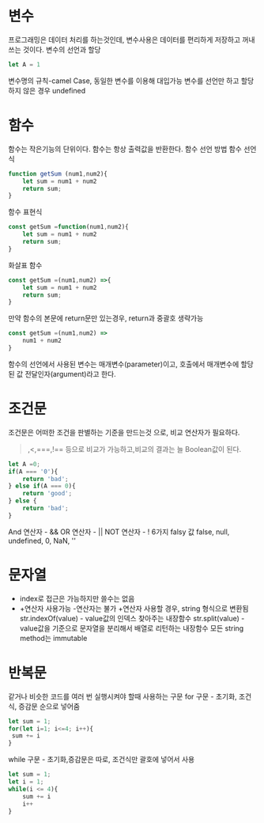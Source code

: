 # 변수
프로그래밍은 데이터 처리를 하는것인데, 변수사용은 데이터를 편리하게 저장하고 꺼내 쓰는 것이다.
변수의 선언과 할당
```js
let A = 1
```
변수명의 규칙-camel Case, 동일한 변수를 이용해 대입가능
변수를 선언만 하고 할당하지 않은 경우 undefined

# 함수
함수는 작은기능의 단위이다. 함수는 항상 출력값을 반환한다.
함수 선언 방법
함수 선언식
```js
function getSum (num1,num2){
    let sum = num1 + num2
    return sum;
}
```
함수 표현식
```js
const getSum =function(num1,num2){
    let sum = num1 + num2
    return sum;
}
```
화살표 함수
```js
const getSum =(num1,num2) =>{
    let sum = num1 + num2
    return sum;
}
```
만약 함수의 본문에 return문만 있는경우, return과 중괄호 생략가능
```js
const getSum =(num1,num2) =>
    num1 + num2
}
```
함수의 선언에서 사용된 변수는 매개변수(parameter)이고, 호출에서 매개변수에 할당된 값 전달인자(argument)라고 한다.

# 조건문
조건문은 어떠한 조건을 판별하는 기준을 만드는것 으로, 비교 연산자가 필요하다.
>,<,===,!== 등으로 비교가 가능하고,비교의 결과는 늘 Boolean값이 된다.
```js
let A =0;
if(A === '0'){
    return 'bad';
} else if(A === 0){
    return 'good';
} else {
    return 'bad';
}
```
And 연산자 - &&
OR 연산자 - ||
NOT 연산자 - !
6가지 falsy 값
false, null, undefined, 0, NaN, ''

# 문자열
- index로 접근은 가능하지만 쓸수는 없음
- +연산자 사용가능 -연산자는 불가 +연산자 사용할 경우, string 형식으로 변환됨
str.indexOf(value) - value값의 인덱스 찾아주는 내장함수
str.split(value) - value값을 기준으로 문자열을 분리해서 배열로 리턴하는 내장함수
모든 string method는 immutable

# 반복문
같거나 비슷한 코드를 여러 번 실행시켜야 할때 사용하는 구문
for 구문 - 초기화, 조건식, 증감문 순으로 넣어줌
```js
let sum = 1;
for(let i=1; i<=4; i++){
 sum += i
}
```
while 구문 - 초기화,증감문은 따로, 조건식만 괄호에 넣어서 사용
```js
let sum = 1;
let i = 1;
while(i <= 4){
    sum += i
    i++
}
```
